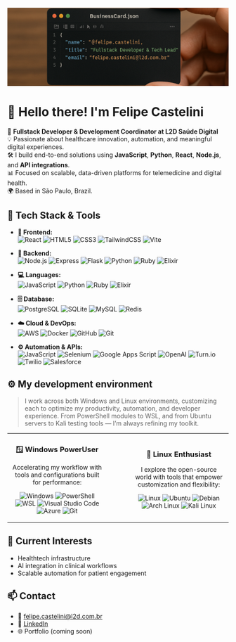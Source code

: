<p align="center">
  <img src="https://github.com/fcastelini/fcastelini/blob/main/assets/banner.png" alt="Banner de Felipe Castelini" />
</p>

# 👋 Hello there! I'm Felipe Castelini

🚀 **Fullstack Developer & Development Coordinator at L2D Saúde Digital**  
💡 Passionate about healthcare innovation, automation, and meaningful digital experiences.  
🛠️ I build end-to-end solutions using **JavaScript**, **Python**, **React**, **Node.js**, and **API integrations**.  
📊 Focused on scalable, data-driven platforms for telemedicine and digital health.  
🌍 Based in São Paulo, Brazil.

<h2>🧰 Tech Stack & Tools</h2>

- **🎨 Frontend:**  
  ![React](https://img.shields.io/badge/React-20232A?style=flat&logo=react&logoColor=61DAFB)
  ![HTML5](https://img.shields.io/badge/HTML5-E34F26?style=flat&logo=html5&logoColor=white)
  ![CSS3](https://img.shields.io/badge/CSS3-1572B6?style=flat&logo=css3&logoColor=white)
  ![TailwindCSS](https://img.shields.io/badge/TailwindCSS-38B2AC?style=flat&logo=tailwind-css&logoColor=white)
  ![Vite](https://img.shields.io/badge/Vite-646CFF?style=flat&logo=vite&logoColor=white)

- **🔧 Backend:**  
  ![Node.js](https://img.shields.io/badge/Node.js-339933?style=flat&logo=nodedotjs&logoColor=white)
  ![Express](https://img.shields.io/badge/Express-000000?style=flat&logo=express&logoColor=white)
  ![Flask](https://img.shields.io/badge/Flask-000000?style=flat&logo=flask&logoColor=white)
  ![Python](https://img.shields.io/badge/Python-3776AB?style=flat&logo=python&logoColor=white)
  ![Ruby](https://img.shields.io/badge/Ruby-CC342D?style=flat&logo=ruby&logoColor=white)
  ![Elixir](https://img.shields.io/badge/Elixir-4B275F?style=flat&logo=elixir&logoColor=white)

- **💻 Languages:**  
  ![JavaScript](https://img.shields.io/badge/JavaScript-F7DF1E?style=flat&logo=javascript&logoColor=black)
  ![Python](https://img.shields.io/badge/Python-3776AB?style=flat&logo=python&logoColor=white)
  ![Ruby](https://img.shields.io/badge/Ruby-CC342D?style=flat&logo=ruby&logoColor=white)
  ![Elixir](https://img.shields.io/badge/Elixir-4B275F?style=flat&logo=elixir&logoColor=white)

- **🗄️ Database:**  
  ![PostgreSQL](https://img.shields.io/badge/PostgreSQL-4169E1?style=flat&logo=postgresql&logoColor=white)
  ![SQLite](https://img.shields.io/badge/SQLite-003B57?style=flat&logo=sqlite&logoColor=white)
  ![MySQL](https://img.shields.io/badge/MySQL-4479A1?style=flat&logo=mysql&logoColor=white)
  ![Redis](https://img.shields.io/badge/Redis-DC382D?style=flat&logo=redis&logoColor=white)

- **☁️ Cloud & DevOps:**  
  ![AWS](https://img.shields.io/badge/AWS-232F3E?style=flat&logo=amazonaws&logoColor=white)
  ![Docker](https://img.shields.io/badge/Docker-2496ED?style=flat&logo=docker&logoColor=white)
  ![GitHub](https://img.shields.io/badge/GitHub-181717?style=flat&logo=github&logoColor=white)
  ![Git](https://img.shields.io/badge/Git-F05032?style=flat&logo=git&logoColor=white)

- **⚙️ Automation & APIs:**  
  ![JavaScript](https://img.shields.io/badge/JavaScript-F7DF1E?style=flat&logo=javascript&logoColor=black)
  ![Selenium](https://img.shields.io/badge/Selenium-43B02A?style=flat&logo=selenium&logoColor=white)
  ![Google Apps Script](https://img.shields.io/badge/Google%20Apps%20Script-4285F4?style=flat&logo=google&logoColor=white)
  ![OpenAI](https://img.shields.io/badge/OpenAI-412991?style=flat&logo=openai&logoColor=white)
  ![Turn.io](https://img.shields.io/badge/Turn.io-1F1F1F?style=flat&logoColor=white)
  ![Twilio](https://img.shields.io/badge/Twilio-F22F46?style=flat&logo=twilio&logoColor=white)
  ![Salesforce](https://img.shields.io/badge/Salesforce-00A1E0?style=flat&logo=salesforce&logoColor=white)

## ⚙️ My development environment

> I work across both Windows and Linux environments, customizing each to optimize my productivity, automation, and developer experience. From PowerShell modules to WSL, and from Ubuntu servers to Kali testing tools — I’m always refining my toolkit.

<div align="center">

<table>
<tr>
<td align="center" width="45%">

### 🪟 Windows PowerUser

Accelerating my workflow with tools and configurations built for performance:

![Windows](https://img.shields.io/badge/Windows-0078D6?style=flat&logo=windows&logoColor=white)
![PowerShell](https://img.shields.io/badge/PowerShell-5391FE?style=flat&logo=powershell&logoColor=white)
![WSL](https://img.shields.io/badge/WSL-808080?style=flat&logo=linux&logoColor=white)
![Visual Studio Code](https://img.shields.io/badge/VS%20Code-007ACC?style=flat&logo=visualstudiocode&logoColor=white)
![Azure](https://img.shields.io/badge/Azure-0089D6?style=flat&logo=microsoftazure&logoColor=white)
![Git](https://img.shields.io/badge/Git-F05032?style=flat&logo=git&logoColor=white)

</td>
<td align="center" width="10"></td>
<td align="center" width="45%">

### 🐧 Linux Enthusiast

I explore the open-source world with tools that empower customization and flexibility:

![Linux](https://img.shields.io/badge/Linux-FCC624?style=flat&logo=linux&logoColor=black)
![Ubuntu](https://img.shields.io/badge/Ubuntu-E95420?style=flat&logo=ubuntu&logoColor=white)
![Debian](https://img.shields.io/badge/Debian-A81D33?style=flat&logo=debian&logoColor=white)
![Arch Linux](https://img.shields.io/badge/Arch-1793D1?style=flat&logo=archlinux&logoColor=white)
![Kali Linux](https://img.shields.io/badge/Kali-268BEE?style=flat&logo=kalilinux&logoColor=white)

</td>
</tr>
</table>

</div>


## 📌 Current Interests
- Healthtech infrastructure  
- AI integration in clinical workflows  
- Scalable automation for patient engagement

## 📫 Contact
- 📧 felipe.castelini@l2d.com.br  
- 💼 [LinkedIn](https://www.linkedin.com/in/felipe-castelini/)  
- 🌐 Portfolio (coming soon)
